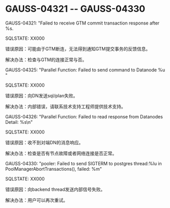 # GAUSS-04321 -- GAUSS-04330<a name="ZH-CN_TOPIC_0302073469"></a>

GAUSS-04321: "Failed to receive GTM commit transaction response after %s.

SQLSTATE: XX000

错误原因：可能由于GTM断连，无法得到通知GTM提交事务的反馈信息。

解决办法：检查与GTM的连接正常与否。

GAUSS-04325: "Parallel Function: Failed to send command to Datanode %u "

SQLSTATE: XX000

错误原因：向DN发送sql/plan失败。

解决办法：内部错误，请联系技术支持工程师提供技术支持。

GAUSS-04326: "Parallel Function: Failed to read response from Datanodes Detail: %s\\n"

SQLSTATE: XX000

错误原因：收不到对端DN的消息响应。

解决办法：检查是否有节点故障或者网络连接是否正常。

GAUSS-04330: "pooler: Failed to send SIGTERM to postgres thread:%lu in PoolManagerAbortTransactions\(\), failed: %m"

SQLSTATE: XX000

错误原因：向backend thread发送内部信号失败。

解决办法：用户可以再次重试。
